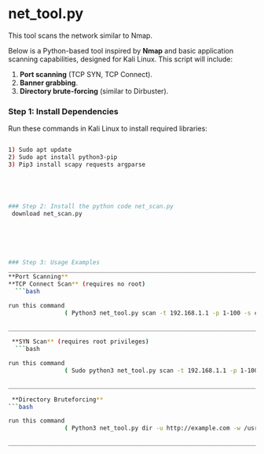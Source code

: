 # net_tool.py
This tool scans the network similar to Nmap.

Below is a Python-based tool inspired by **Nmap** and basic application scanning capabilities, designed for Kali Linux. This script will include:
1. **Port scanning** (TCP SYN, TCP Connect).
2. **Banner grabbing**.
3. **Directory brute-forcing** (similar to Dirbuster).


### Step 1: Install Dependencies
Run these commands in Kali Linux to install required libraries:
```bash

1) Sudo apt update
2) Sudo apt install python3-pip
3) Pip3 install scapy requests argparse





### Step 2: Install the python code net_scan.py
 download net_scan.py






### Step 3: Usage Examples
_____________________________________________________________________________________________________________
**Port Scanning**
**TCP Connect Scan** (requires no root)
  ```bash

run this command
                ( Python3 net_tool.py scan -t 192.168.1.1 -p 1-100 -s connect )
  
_____________________________________________________________________________________________________________

 **SYN Scan** (requires root privileges)
  ```bash

run this command
                ( Sudo python3 net_tool.py scan -t 192.168.1.1 -p 1-100 -s syn )
  
______________________________________________________________________________________________________________

 **Directory Bruteforcing**
```bash

run this command
                ( Python3 net_tool.py dir -u http://example.com -w /usr/share/wordlists/dirbuster/common.txt )

_____________________________________________________________________________________________________________
